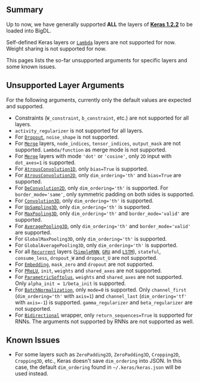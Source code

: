 ## Summary
Up to now, we have generally supported __ALL__ the layers of [__Keras 1.2.2__](https://faroit.github.io/keras-docs/1.2.2/) to be loaded into BigDL.

Self-defined Keras layers or [`Lambda`](https://faroit.github.io/keras-docs/1.2.2/layers/core/#lambda) layers are not supported for now. Weight sharing is not supported for now.

This pages lists the so-far unsupported arguments for specific layers and some known issues.

## Unsupported Layer Arguments
For the following arguments, currently only the default values are expected and supported.
* Constraints (`W_constraint`, `b_constraint`, etc.) are not supported for all layers.
* `activity_regularizer` is not supported for all layers.
* For [`Dropout`](https://faroit.github.io/keras-docs/1.2.2/layers/core/#dropout), `noise_shape` is not supported.
* For [`Merge`](https://faroit.github.io/keras-docs/1.2.2/layers/core/#merge) layers, `node_indices`, `tensor_indices`, `output_mask` are not supported. `Lambda/function` as merge mode is not supported.
* For [`Merge`](https://faroit.github.io/keras-docs/1.2.2/layers/core/#merge) layers with mode `'dot'` or `'cosine'`, only `2D` input with `dot_axes=1` is supported.
* For [`AtrousConvolution1D`](https://faroit.github.io/keras-docs/1.2.2/layers/convolutional/#atrousconvolution1d), only `bias=True` is supported.
* For [`AtrousConvolution2D`](https://faroit.github.io/keras-docs/1.2.2/layers/convolutional/#atrousconvolution2d), only `dim_ordering='th'` and `bias=True` are supported.
* For [`DeConvolution2D`](https://faroit.github.io/keras-docs/1.2.2/layers/convolutional/#deconvolution2d), only `dim_ordering='th'` is supported. For `border_mode='same'`, only symmetric padding on both sides is supported.
* For [`Convolution3D`](https://faroit.github.io/keras-docs/1.2.2/layers/convolutional/#convolution3d), only `dim_ordering='th'` is supported.
* For [`UpSampling3D`](https://faroit.github.io/keras-docs/1.2.2/layers/convolutional/#upsampling3d), only `dim_ordering='th'` is supported.
* For [`MaxPooling3D`](https://faroit.github.io/keras-docs/1.2.2/layers/pooling/#maxpooling3d), only `dim_ordering='th'` and `border_mode='valid'` are supported.
* For [`AveragePooling3D`](https://faroit.github.io/keras-docs/1.2.2/layers/pooling/#averagepooling3d), only `dim_ordering='th'` and `border_mode='valid'` are supported.
* For `GlobalMaxPooling3D`, only `dim_ordering='th'` is supported.
* For `GlobalAveragePooling3D`, only `dim_ordering='th'` is supported.
* For all [`Recurrent`](https://faroit.github.io/keras-docs/1.2.2/layers/recurrent/#recurrent) layers ([`SimpleRNN`](https://faroit.github.io/keras-docs/1.2.2/layers/recurrent/#simplernn), [`GRU`](https://faroit.github.io/keras-docs/1.2.2/layers/recurrent/#gru) and [`LSTM`](https://faroit.github.io/keras-docs/1.2.2/layers/recurrent/#lstm)), `stateful`, `consume_less`, `dropout_W` and `dropout_U` are not supported.
* For [`Embedding`](https://faroit.github.io/keras-docs/1.2.2/layers/embeddings/#embedding), `mask_zero` and `dropout` are not supported.
* For [`PReLU`](https://faroit.github.io/keras-docs/1.2.2/layers/advanced-activations/#prelu), `init`, `weights` and `shared_axes` are not supported.
* For [`ParametricSoftplus`](https://faroit.github.io/keras-docs/1.2.2/layers/advanced-activations/#parametricsoftplus), `weights` and `shared_axes` are not supported. Only `alpha_init = 1/beta_init` is supported.
* For [`BatchNormalization`](https://faroit.github.io/keras-docs/1.2.2/layers/normalization/#batchnormalization), only `mode=0` is supported. Only `channel_first` (`dim_ordering='th'` with `axis=1`) and `channel_last` (`dim_ordering='tf'` with `axis=-1`) is supported. `gamma_regularizer` and `beta_regularizer` are not supported.
* For [`Bidirectional`](https://faroit.github.io/keras-docs/1.2.2/layers/wrappers/#bidirectional) wrapper, only `return_sequences=True` is supported for RNNs. The arguments not supported by RNNs are not supported as well.


## Known Issues
* For some layers such as `ZeroPadding2D`, `ZeroPadding3D`, `Cropping2D`, `Cropping3D`, etc., Keras doesn't save `dim_ordering` into JSON. In this case, the default `dim_ordering` found in `~/.keras/keras.json` will be used instead.